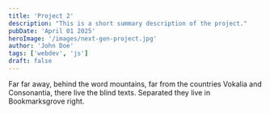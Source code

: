 ```yaml
---
title: 'Project 2'
description: "This is a short summary description of the project."
pubDate: 'April 01 2025'
heroImage: '/images/next-gen-project.jpg'
author: 'John Doe'
tags: ['webdev', 'js']
draft: false
---
```

Far far away, behind the word mountains, far from the countries Vokalia and Consonantia, there live the blind texts. Separated they live in Bookmarksgrove right.
